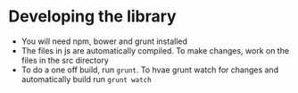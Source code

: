 Developing the library
======================

* You will need npm, bower and grunt installed
* The files in js are automatically compiled. To make changes, work on the files in the src directory
* To do a one off build, run `grunt`. To hvae grunt watch for changes and automatically build run `grunt watch`

